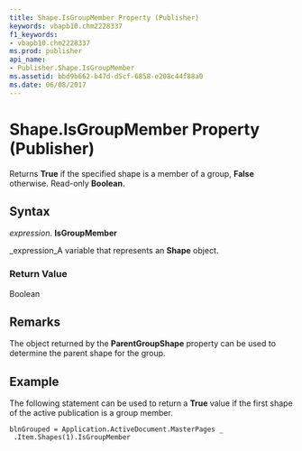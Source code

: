 ```yaml
---
title: Shape.IsGroupMember Property (Publisher)
keywords: vbapb10.chm2228337
f1_keywords:
- vbapb10.chm2228337
ms.prod: publisher
api_name:
- Publisher.Shape.IsGroupMember
ms.assetid: bbd9b662-b47d-d5cf-6858-e208c44f88a0
ms.date: 06/08/2017
---
```



# Shape.IsGroupMember Property (Publisher)

Returns  **True** if the specified shape is a member of a group, **False** otherwise. Read-only **Boolean**.


## Syntax

 _expression_. **IsGroupMember**

 _expression_A variable that represents an  **Shape** object.


### Return Value

Boolean


## Remarks

The object returned by the  **ParentGroupShape** property can be used to determine the parent shape for the group.


## Example

The following statement can be used to return a  **True** value if the first shape of the active publication is a group member.


```
blnGrouped = Application.ActiveDocument.MasterPages _ 
 .Item.Shapes(1).IsGroupMember
```


